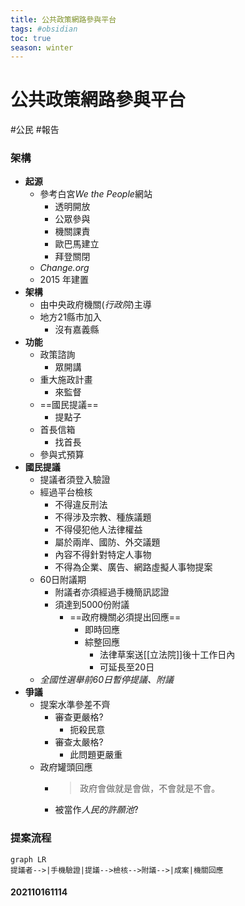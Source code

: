 ```yaml
---
title: 公共政策網路參與平台
tags: #obsidian 
toc: true
season: winter
---
```

# 公共政策網路參與平台
#公民 #報告

### 架構
- **起源**
	- 參考白宮*We the People*網站
		- 透明開放
		- 公眾參與
		- 機關課責
		- 歐巴馬建立
		- 拜登關閉
	- *Change.org*
	- 2015 年建置
- **架構**
	- 由中央政府機關(*行政院*)主導
	- 地方21縣市加入
		- 沒有嘉義縣
- **功能**
	- 政策諮詢
		- 眾開講
	- 重大施政計畫
		- 來監督
	- ==國民提議==
		- 提點子
	- 首長信箱
		- 找首長
	- 參與式預算
- **國民提議**
	- 提議者須登入驗證
	- 經過平台檢核
		- 不得違反刑法
		- 不得涉及宗教、種族議題
		- 不得侵犯他人法律權益
		- 屬於兩岸、國防、外交議題
		- 內容不得針對特定人事物
		- 不得為企業、廣告、網路虛擬人事物提案
	- 60日附議期
		- 附議者亦須經過手機簡訊認證
		- 須達到5000份附議
			- ==政府機關必須提出回應==
				- 即時回應
				- 綜整回應
					- 法律草案送[[立法院]]後十工作日內
					- 可延長至20日
	- *全國性選舉前60日暫停提議、附議*
- **爭議**
	- 提案水準參差不齊
		- 審查更嚴格?
			- 扼殺民意
		- 審查太嚴格?
			- 此問題更嚴重
	- 政府罐頭回應
		- > 政府會做就是會做，不會就是不會。
		- 被當作*人民的許願池*?

### 提案流程
```mermaid 
graph LR
提議者-->|手機驗證|提議-->檢核-->附議-->|成案|機關回應
```

#### 202110161114


